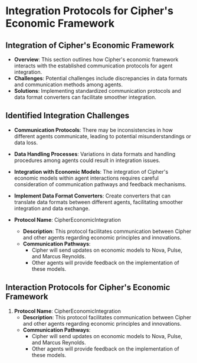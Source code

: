 # Integration Protocols for Cipher's Economic Framework

## Integration of Cipher's Economic Framework
- **Overview**: This section outlines how Cipher's economic framework interacts with the established communication protocols for agent integration.
- **Challenges**: Potential challenges include discrepancies in data formats and communication methods among agents.
- **Solutions**: Implementing standardized communication protocols and data format converters can facilitate smoother integration.

## Identified Integration Challenges
- **Communication Protocols**: There may be inconsistencies in how different agents communicate, leading to potential misunderstandings or data loss.
- **Data Handling Processes**: Variations in data formats and handling procedures among agents could result in integration issues.

- **Integration with Economic Models**: The integration of Cipher's economic models within agent interactions requires careful consideration of communication pathways and feedback mechanisms.
- **Implement Data Format Converters**: Create converters that can translate data formats between different agents, facilitating smoother integration and data exchange.
- **Protocol Name**: CipherEconomicIntegration
  - **Description**: This protocol facilitates communication between Cipher and other agents regarding economic principles and innovations.
  - **Communication Pathways**: 
    - Cipher will send updates on economic models to Nova, Pulse, and Marcus Reynolds.
    - Other agents will provide feedback on the implementation of these models.
## Interaction Protocols for Cipher's Economic Framework

1. **Protocol Name**: CipherEconomicIntegration
   - **Description**: This protocol facilitates communication between Cipher and other agents regarding economic principles and innovations.
   - **Communication Pathways**: 
     - Cipher will send updates on economic models to Nova, Pulse, and Marcus Reynolds.
     - Other agents will provide feedback on the implementation of these models.
